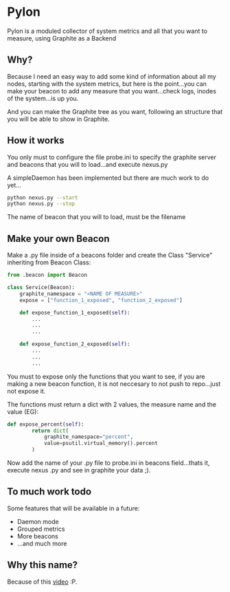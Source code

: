 Pylon
=====
Pylon is a moduled collector of system metrics and all that you want to measure, using Graphite as a Backend

## Why?
Because I need an easy way to add some kind of information about all my nodes, starting with the system metrics, but here is the point...you can make your beacon to add any measure that you want...check logs, inodes of the system...is up you.

And you can make the Graphite tree as you want, following an structure that you will be able to show in Graphite.

## How it works
You only must to configure the file probe.ini to specify the graphite server and beacons that you will to load...and execute nexus.py

A simpleDaemon has been implemented but there are much work to do yet...
```sh
python nexus.py --start
python nexus.py --stop
```

The name of beacon that you will to load, must be the filename

## Make your own Beacon
Make a .py file inside of a beacons folder and create the Class "Service" inheriting from Beacon Class:

```python
from .beacon import Beacon

class Service(Beacon):
    graphite_namespace = "<NAME OF MEASURE>"
    expose = ["function_1_exposed", "function_2_exposed"]

    def expose_function_1_exposed(self):
        ...
        ...
        ...

    def expose_function_2_exposed(self):
        ...
        ...
        ...
```
You must to expose only the functions that you want to see, if you are making a new beacon function, it is not neccesary to not push to repo...just not expose it.

The functions must return a dict with 2 values, the measure name and the value (EG):

```python
def expose_percent(self):
        return dict(
            graphite_namespace="percent",
            value=psutil.virtual_memory().percent
        )
```

Now add the name of your .py file to probe.ini in beacons field...thats it, execute nexus .py and see in graphite your data ;).

## To much work todo
Some features that will be available in a future:

- Daemon mode
- Grouped metrics
- More beacons
- ...and much more

## Why this name?
Because of this [video](https://www.youtube.com/watch?v=T4Ox2t5c4As) :P.
